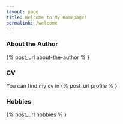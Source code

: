 ```yaml
---
layout: page
title: Welcome to My Homepage!
permalink: /welcome
---
```


### About the Author
{% post_url about-the-author % }

### CV

You can find my cv in {% post_url profile % }

### Hobbies

{% post_url hobbies % }

